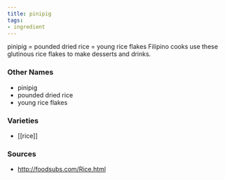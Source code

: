```yaml
---
title: pinipig
tags:
- ingredient
---
```

pinipig = pounded dried rice = young rice flakes Filipino cooks use these glutinous rice flakes to make desserts and drinks.

### Other Names

* pinipig
* pounded dried rice
* young rice flakes

### Varieties

* [[rice]]

### Sources
* http://foodsubs.com/Rice.html
